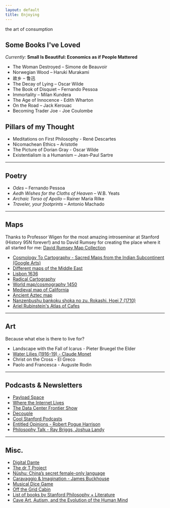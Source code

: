 ```yaml
---
layout: default
title: Enjoying
---
```


the art of consumption 

## Some Books I've Loved

*Currently:* **Small Is Beautiful: Economics as if People Mattered**

- The Woman Destroyed – Simone de Beauvoir  
- Norwegian Wood – Haruki Murakami  
- 故乡 – 鲁迅  
- The Decay of Lying – Oscar Wilde  
- The Book of Disquiet – Fernando Pessoa  
- Immortality – Milan Kundera  
- The Age of Innocence - Edith Wharton  
- On the Road – Jack Kerouac  
- Becoming Trader Joe - Joe Coulombe  

## Pillars of my Thought

- Meditations on First Philosophy - René Descartes  
- Nicomachean Ethics – Aristotle  
- The Picture of Dorian Gray - Oscar Wilde  
- Existentialism is a Humanism – Jean-Paul Sartre  
---

## Poetry

- *Odes* – Fernando Pessoa  
- *Aedh Wishes for the Cloths of Heaven* – W.B. Yeats  
- *Archaic Torso of Apollo* – Rainer Maria Rilke  
- *Traveler, your footprints* – Antonio Machado  

---

## Maps

Thanks to Professor Wigen for the most amazing introseminar at Stanford (History 95N forever!) and to David Rumsey for creating the place where it all started for me: [David Rumsey Map Collection](https://www.davidrumsey.com/)  
- [Cosmology To Cartography - Sacred Maps from the Indian Subcontinent (Google Arts)](https://artsandculture.google.com/story/cosmology-to-cartography-sacred-maps-from-the-indian-subcontinent-kalakriti-archives/NgXRzO0BWWZ3Jw?hl=en)  
- [Different maps of the Middle East](https://mideast.unc.edu/where/)  
- [Lisbon 1636](https://searchworks.stanford.edu/view/nr407tj3054)  
- [Radical Cartography](http://radicalcartography.net)  
- [World map/cosmography 1450](https://searchworks.stanford.edu/view/11878243)  
- [Medieval map of California](https://www.reddit.com/media?url=https%3A%2F%2Fi.redd.it%2F4jt3bc42574c1.jpg)  
- [Ancient Aztec map](https://searchworks.stanford.edu/view/hq309zy6577)  
- [Nanzenbushu bankoku shoka no zu. Rokashi. Hoei 7 (1710)](https://exhibits.stanford.edu/david-rumsey-map-collection/catalog/dp874jj6432)  
- [Ariel Rubinstein's Atlas of Cafes](https://cafeatlas.org/)  

---

## Art

Because what else is there to live for?

- Landscape with the Fall of Icarus - Pieter Bruegel the Elder  
- [Water Lilies (1916–19) - Claude Monet](https://www.metmuseum.org/art/collection/search/437137)  
- Christ on the Cross - El Greco  
- Paolo and Francesca - Auguste Rodin  

---

## Podcasts & Newsletters
- [Payload Space](https://payloadspace.com/)
- [Where the Internet Lives](https://open.spotify.com/show/2Y5ish3Fs4ZbnKYYVG59HT)
- [The Data Center Frontier Show](https://www.datacenterfrontier.com/podcast)
- [Decouple](https://www.decouple.media/podcast/archive?sort=new)
- [Cool Stanford Podcasts](https://community.stanford.edu/discover/cool-stanford-podcasts)  
- [Entitled Opinions - Robert Pogue Harrison](https://entitledopinions.stanford.edu/)  
- [Philosophy Talk - Ray Briggs, Joshua Landy](https://www.philosophytalk.org/)  

---

## Misc.

- [Digital Dante](https://digitaldante.columbia.edu/history/)  
- [The dr T Project](https://thedrtproject.blogspot.com/)  
- [Nüshu: China’s secret female-only language](https://www.bbc.com/travel/article/20200930-nshu-chinas-secret-female-only-language)  
- [Caravaggio & Imagination - James Buckhouse](https://jamesbuckhouse.substack.com/p/letter-35)  
- [Musical Dice Game](https://dice.humdrum.org/)  
- [Off the Grid Cabin](https://youtu.be/Je_WpPG4qM0?si=jFxdTHzlWd0kthuT)  
- [List of books by Stanford Philosophy + Literature](https://philit.stanford.edu/library/foundational-books)
- [Cave Art, Autism, and the Evolution of the Human Mind](https://www.cambridge.org/core/journals/cambridge-archaeological-journal/article/abs/cave-art-autism-and-the-evolution-of-the-human-mind/7E969D1ACAB536BD809348B9B4FE5C4D)



